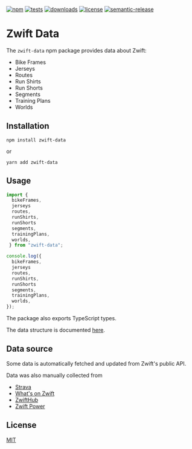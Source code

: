 [![npm](https://img.shields.io/npm/v/zwift-data)](https://www.npmjs.com/package/zwift-data)
[![tests](https://github.com/andipaetzold/zwift-data/actions/workflows/build-release.yml/badge.svg?branch=main)](https://github.com/andipaetzold/zwift-data/actions/workflows/build-release.yml?query=branch%3Amain)
[![downloads](https://img.shields.io/npm/dm/zwift-data)](https://www.npmjs.com/package/zwift-data)
[![license](https://img.shields.io/github/license/andipaetzold/zwift-data)](https://github.com/andipaetzold/zwift-data/blob/main/LICENSE)
[![semantic-release](https://img.shields.io/badge/%20%20%F0%9F%93%A6%F0%9F%9A%80-semantic--release-e10079.svg)](https://github.com/semantic-release/semantic-release)

# Zwift Data

The `zwift-data` npm package provides data about Zwift:

- Bike Frames
- Jerseys
- Routes
- Run Shirts
- Run Shorts
- Segments
- Training Plans
- Worlds

## Installation

```
npm install zwift-data
```

or

```
yarn add zwift-data
```

## Usage

```javascript
import {
  bikeFrames,
  jerseys
  routes,
  runShirts,
  runShorts
  segments,
  trainingPlans,
  worlds,
 } from "zwift-data";

console.log({
  bikeFrames,
  jerseys
  routes,
  runShirts,
  runShorts
  segments,
  trainingPlans,
  worlds,
});
```

The package also exports TypeScript types.

The data structure is documented [here](https://andipaetzold.github.io/zwift-data).

## Data source

Some data is automatically fetched and updated from Zwift's public API.

Data was also manually collected from

- [Strava](https://strava.com/)
- [What's on Zwift](https://whatsonzwift.com/)
- [ZwiftHub](https://zwifthub.com/)
- [Zwift Power](https://zwiftpower.com/)

## License

[MIT](LICENSE)

